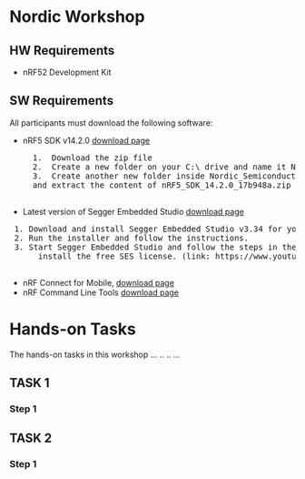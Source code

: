 # Nordic Workshop


## HW Requirements
- nRF52 Development Kit 

## SW Requirements
All participants must download the following software:
- nRF5 SDK v14.2.0 [download page](http://developer.nordicsemi.com/nRF5_SDK/nRF5_SDK_v14.x.x/)
   <pre>
    1.	Download the zip file
    2.	Create a new folder on your C:\ drive and name it Nordic_Semiconductor
    3.	Create another new folder inside Nordic_Semiconductor called nRF5_SDK_14.2.0_17b948a
    and extract the content of nRF5_SDK_14.2.0_17b948a.zip to this folder.
   </pre>


- Latest version of Segger Embedded Studio [download page](https://www.segger.com/downloads/embedded-studio/)
 <pre>
 1.	Download and install Segger Embedded Studio v3.34 for your operation system by clicking the download page link above:
 2.	Run the installer and follow the instructions.
 3.	Start Segger Embedded Studio and follow the steps in the SEGGER Embedded studio – Getting started video to
      install the free SES license. (link: https://www.youtube.com/watch?v=YZouRE_Ol8g&t=334s)
 </pre>

- nRF Connect for Mobile, [download page](https://www.nordicsemi.com/eng/Products/Nordic-mobile-Apps/nRF-Connect-for-mobile-previously-called-nRF-Master-Control-Panel)
- nRF Command Line Tools [download page](http://infocenter.nordicsemi.com/topic/com.nordic.infocenter.tools/dita/tools/nrf5x_command_line_tools/nrf5x_installation.html?cp=5_1_1)

# Hands-on Tasks 
The hands-on tasks in this workshop ... .. .. ...

## TASK 1

### Step 1


## TASK 2

### Step 1


